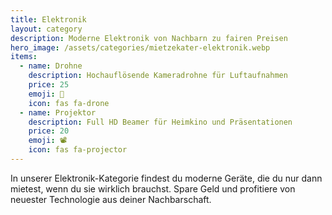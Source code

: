 ```yaml
---
title: Elektronik
layout: category
description: Moderne Elektronik von Nachbarn zu fairen Preisen
hero_image: /assets/categories/mietzekater-elektronik.webp
items:
  - name: Drohne
    description: Hochauflösende Kameradrohne für Luftaufnahmen
    price: 25
    emoji: 🚁
    icon: fas fa-drone
  - name: Projektor
    description: Full HD Beamer für Heimkino und Präsentationen
    price: 20
    emoji: 📽️
    icon: fas fa-projector
---
```


In unserer Elektronik-Kategorie findest du moderne Geräte, die du nur dann mietest, wenn du sie wirklich brauchst. Spare Geld und profitiere von neuester Technologie aus deiner Nachbarschaft.
